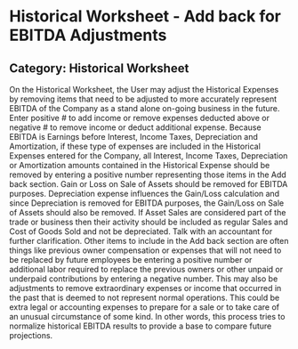 # Historical Worksheet - Add back for EBITDA Adjustments
## Category: Historical Worksheet
On the Historical Worksheet, the User may adjust the Historical Expenses by removing items that need to be adjusted to more accurately represent EBITDA of the Company as a stand alone on-going business in the future.
Enter positive # to add income or remove expenses deducted above or negative # to remove income or deduct additional expense.
Because EBITDA is Earnings before Interest, Income Taxes, Depreciation and Amortization, if these type of expenses are included in the Historical Expenses entered for the Company, all Interest, Income Taxes, Depreciation or Amortization amounts contained in the Historical Expense should be removed by entering a positive number representing those items in the Add back section.
Gain or Loss on Sale of Assets should be removed for EBITDA purposes. Depreciation expense influences the Gain/Loss calculation and since Depreciation is removed for EBITDA purposes, the Gain/Loss on Sale of Assets should also be removed. If Asset Sales are considered part of the trade or business then their activity should be included as regular Sales and Cost of Goods Sold and not be depreciated. Talk with an accountant for further clarification.
Other items to include in the Add back section are often things like previous owner compensation or expenses that will not need to be replaced by future employees be entering a positive number or additional labor required to replace the previous owners or other unpaid or underpaid contributions by entering a negative number.
This may also be adjustments to remove extraordinary expenses or income that occurred in the past that is deemed to not represent normal operations. This could be extra legal or accounting expenses to prepare for a sale or to take care of an unusual circumstance of some kind.
In other words, this process tries to normalize historical EBITDA results to provide a base to compare future projections.
